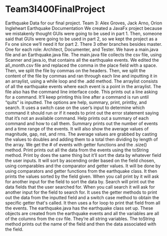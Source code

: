 # Team3I400FinalProject
Earthquake Data for our final project.
Team 3: Alex Groves, Jack Arno, Orion Ingleheart
Earthquake Documentation
We created a JavaFx project because we mistakenly thought GUIs were going to be used in part 1. 
Then, someone said that GUIs were going to be used in part 2, so we kept the project as a Fx one since we’ll need it for part 2. 
There 3 other branches besides master. One for each role: Architect, Documenter, and Tester. 
We have a main.java file and an Earthquake.java file. 
The main.java file collects the csv file, using Scanner and java.io, that contains all the earthquake events. 
We edited the all_month.csv file and replaced the comma in the place field with a space.
Then, we split the file by commas on the headers. 
Then, we split the content of the file by commas and ran through each line and inputting it in an arraylist, using a while loop 
and the .add method. The arraylist consists of all the earthquake events where each event is a point in the arraylist. 
The file also has the command line interface code. This prints out a line asking for a command. 
It’ll keep printing this line after a command is run until “quits” is inputted. 
The options are help, summary, print, printby, and search. 
It uses a switch case on the user’s input to determine which command it should run or if it needs to print out the error statement 
saying that it’s not an available command. Help prints out a summary of each command and how to call them. 
Summary prints out the number of events and a time range of the events. It will also show the average values of magnitude, gap, nst, and rms.
The average values are grabbed by casting the values to doubles and adding them to a total then dividing by length of the array.
We get the # of events with getter functions and the .size() method.
Print prints out all the data from the events using the toString method.
Print by does the same thing but it’ll sort the data by whatever field the user inputs. 
It will sort by ascending order based on the field chosen, using comparables and the comparator and getter values.
It will be done by using comparators and getter functions from the earthquake class. It then prints the values sorted by the field given.
When you call print by it will ask for another input for the field to sort the data by. 
Search will print out the data fields that the user searched for. 
When you call search it will ask for another input for the field to search for.
It uses the getter methods to print out the data from the inputted field and a switch case method to obtain the specific getter
that's called. It then uses a for loop to print that field from all the events. The earthquake.java has the earthquake class set up. 
These objects are created from the earthquake events and all the variables are all of the columns from the csv file. 
They’re all string variables. The toString method prints out the name of the field and then the data associated with the field. 
